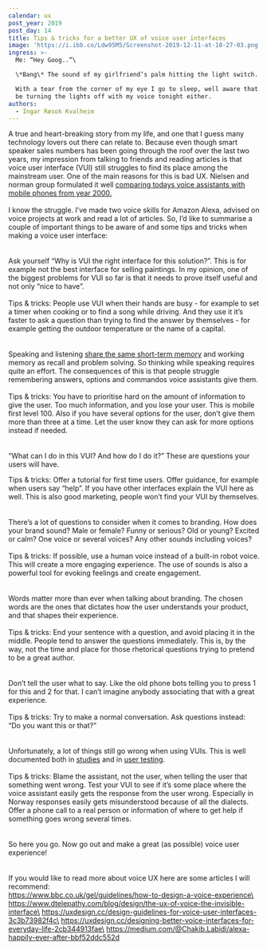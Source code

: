 ```yaml
---
calendar: ux
post_year: 2019
post_day: 14
title: Tips & tricks for a better UX of voice user interfaces
image: 'https://i.ibb.co/Ldw95M5/Screenshot-2019-12-11-at-18-27-03.png'
ingress: >-
  Me: “Hey Goog..”\

  \*Bang\* The sound of my girlfriend’s palm hitting the light switch. \

  With a tear from the corner of my eye I go to sleep, well aware that I won’t
  be turning the lights off with my voice tonight either.
authors:
  - Ingar Røsok Kvalheim
---
```

A true and heart-breaking story from my life, and one that I guess many technology lovers out there can relate to. Because even though smart speaker sales numbers has been going through the roof over the last two years, my impression from talking to friends and reading articles is that voice user interface (VUI) still struggles to find its place among the mainstream user. One of the main reasons for this is bad UX. Nielsen and norman group formulated it well [comparing todays voice assistants with mobile phones from year 2000.](https://www.nngroup.com/articles/intelligent-assistant-usability/)\
\
I know the struggle. I’ve made two voice skills for Amazon Alexa, advised on voice projects at work and read a lot of articles. So, I’d like to summarise a couple of important things to be aware of and some tips and tricks when making a voice user interface:\
\
\
Ask yourself “Why is VUI the right interface for this solution?”. This is for example not the best interface for selling paintings. In my opinion, one of the biggest problems for VUI so far is that it needs to prove itself useful and not only “nice to have”.\
\
Tips & tricks: People use VUI when their hands are busy - for example to set a timer when cooking or to find a song while driving. And they use it  it’s faster to ask a question than trying to find the answer by themselves - for example getting the outdoor temperature or the name of a capital. \
\
\
Speaking and listening [share the same short-term memory](https://www.cs.umd.edu/users/ben/papers/Shneiderman2000limits.pdf) and working memory as recall and problem solving. So thinking while speaking requires quite an effort. The consequences of this is that people struggle remembering answers, options and commandos voice assistants give them.\
\
Tips & tricks: You have to prioritise hard on the amount of information to give the user. Too much information, and you lose your user. This is mobile first level 100. Also if you have several options for the user, don’t give them more than three at a time. Let the user know they can ask for more options instead if needed.\
\
\
“What can I do in this VUI? And how do I do it?” These are questions your users will have.

Tips & tricks: Offer a tutorial for first time users. Offer guidance, for example when users say “help”. If you have other interfaces explain the VUI here as well. This is also good marketing, people won’t find your VUI by themselves.\
\
\
There’s a lot of questions to consider when it comes to branding. How does your brand sound? Male or female? Funny or serious? Old or young? Excited or calm? One voice or several voices? Any other sounds including voices? \
\
Tips & tricks: If possible, use a human voice instead of a built-in robot voice. This will create a more engaging experience. The use of sounds is also a powerful tool for evoking feelings and create engagement.\
\
\
Words matter more than ever when talking about branding. The chosen words are the ones that dictates how the user understands your product, and that shapes their experience.\
\
Tips & tricks: End your sentence with a question, and avoid placing it in the middle. People tend to answer the questions immediately. This is, by the way, not the time and place for those rhetorical questions trying to pretend to be a great author. \
\
\
Don’t tell the user what to say. Like the old phone bots telling you to press 1 for this and 2 for that. I can’t imagine anybody associating that with a great experience. \
\
Tips & tricks: Try to make a normal conversation. Ask questions instead: “Do you want this or that?”\
\
\
Unfortunately, a lot of things still go wrong when using VUIs. This is well documented both in [studies](http://www.cs.nott.ac.uk/~pszsr/files/porcheron-2018-voice-interfaces-in-everyday-life.pdf) and in [user testing](https://www.nngroup.com/articles/intelligent-assistant-usability/).\
\
Tips & tricks: Blame the assistant, not the user, when telling the user that something went wrong. Test your VUI to see if it’s some place where the voice assistant easily gets the response from the user wrong. Especially in Norway responses easily gets misunderstood because of all the dialects. Offer a phone call to a real person or information of where to get help if something goes wrong several times.\
\
\
So here you go. Now go out and make a great (as possible) voice user experience!\
\
\
If you would like to read more about voice UX here are some articles I will recommend:\
https://www.bbc.co.uk/gel/guidelines/how-to-design-a-voice-experience\
https://www.dtelepathy.com/blog/design/the-ux-of-voice-the-invisible-interface\
https://uxdesign.cc/design-guidelines-for-voice-user-interfaces-3c3b73982f4c\
https://uxdesign.cc/designing-better-voice-interfaces-for-everyday-life-2cb344913fae\
https://medium.com/@Chakib.Labidi/alexa-happily-ever-after-bbf52ddc552d

